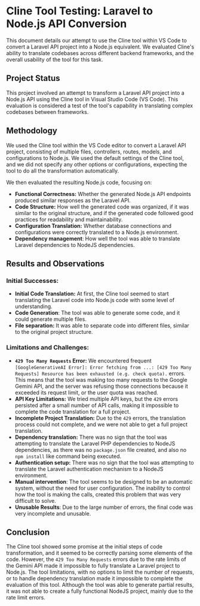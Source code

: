 # Cline Tool Testing: Laravel to Node.js API Conversion

This document details our attempt to use the Cline tool within VS Code to convert a Laravel API project into a Node.js equivalent. We evaluated Cline's ability to translate codebases across different backend frameworks, and the overall usability of the tool for this task.

## Project Status

This project involved an attempt to transform a Laravel API project into a Node.js API using the Cline tool in Visual Studio Code (VS Code). This evaluation is considered a test of the tool's capability in translating complex codebases between frameworks.

## Methodology

We used the Cline tool within the VS Code editor to convert a Laravel API project, consisting of multiple files, controllers, routes, models, and configurations to Node.js. We used the default settings of the Cline tool, and we did not specify any other options or configurations, expecting the tool to do all the transformation automatically.

We then evaluated the resulting Node.js code, focusing on:

*   **Functional Correctness:** Whether the generated Node.js API endpoints produced similar responses as the Laravel API.
*   **Code Structure:** How well the generated code was organized, if it was similar to the original structure, and if the generated code followed good practices for readability and maintainability.
*   **Configuration Translation:** Whether database connections and configurations were correctly translated to a Node.js environment.
*  **Dependency management**: How well the tool was able to translate Laravel dependencies to NodeJS dependencies.

## Results and Observations

### Initial Successes:

*   **Initial Code Translation:** At first, the Cline tool seemed to start translating the Laravel code into Node.js code with some level of understanding.
*   **Code Generation**: The tool was able to generate some code, and it could generate multiple files.
*   **File separation:** It was able to separate code into different files, similar to the original project structure.

### Limitations and Challenges:

*   **`429 Too Many Requests` Error:** We encountered frequent `[GoogleGenerativeAI Error]: Error fetching from ...: [429 Too Many Requests] Resource has been exhausted (e.g. check quota).` errors. This means that the tool was making too many requests to the Google Gemini API, and the server was refusing those connections because it exceeded its request limit, or the user quota was reached.
*   **API Key Limitations:** We tried multiple API keys, but the `429` errors persisted after a small number of API calls, making it impossible to complete the code translation for a full project.
*   **Incomplete Project Translation:** Due to the `429` errors, the translation process could not complete, and we were not able to get a full project translation.
*  **Dependency translation:** There was no sign that the tool was attempting to translate the Laravel PHP dependencies to NodeJS dependencies, as there was no `package.json` file created, and also no `npm install` like command being executed.
*  **Authentication setup:** There was no sign that the tool was attempting to translate the Laravel authentication mechanism to a NodeJS environment.
*   **Manual intervention**: The tool seems to be designed to be an automatic system, without the need for user configuration. The inability to control how the tool is making the calls, created this problem that was very difficult to solve.
* **Unusable Results**: Due to the large number of errors, the final code was very incomplete and unusable.

## Conclusion

The Cline tool showed some promise at the initial steps of code transformation, and it seemed to be correctly parsing some elements of the code. However, the `429 Too Many Requests` errors due to the rate limits of the Gemini API made it impossible to fully translate a Laravel project to Node.js. The tool limitations, with no options to limit the number of requests, or to handle dependency translation made it impossible to complete the evaluation of this tool. Although the tool was able to generate partial results, it was not able to create a fully functional NodeJS project, mainly due to the rate limit errors.